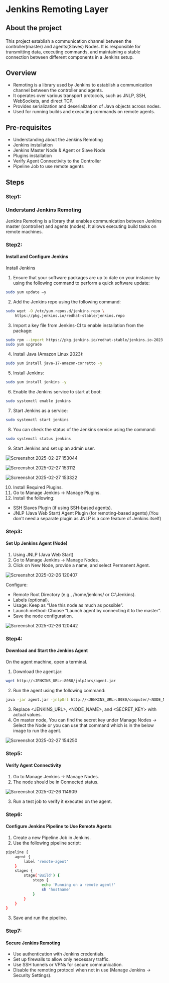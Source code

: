 # <p align="">Jenkins Remoting Layer
## <p align="">About the project</p>
   This project establish a communication channel between the controller(master) and agents(Slaves) Nodes.
It is responsible for transmitting data, executing commands, and maintaining a stable connection between different components in a Jenkins setup.

## Overview  
* Remoting is a library used by Jenkins to establish a communication channel between the controller and agents.
* It operates over various transport protocols, such as JNLP, SSH, WebSockets, and direct TCP.
* Provides serialization and deserialization of Java objects across nodes.
* Used for running builds and executing commands on remote agents.

## Pre-requisites
* Understanding about the Jenkins Remoting
* Jenkins installation
* Jenkins Master Node & Agent or Slave Node
* Plugins installation
* Verify Agent Connectivity to the Controller
* Pipeline Job to use remote agents

## <p align="">Steps</p>

### <p align="">Step1:</p>

### <p align="">Understand Jenkins Remoting</p>
Jenkins Remoting is a library that enables communication between Jenkins master (controller) and agents (nodes). It allows executing build tasks on remote machines.

### <p align="">Step2:</p>

#### <p align="">Install and Configure Jenkins</p>
Install Jenkins
1. Ensure that your software packages are up to date on your instance by using the following command to perform a quick software update:
```bash
sudo yum update –y
```
2. Add the Jenkins repo using the following command:
```bash
sudo wget -O /etc/yum.repos.d/jenkins.repo \
    https://pkg.jenkins.io/redhat-stable/jenkins.repo
```
3. Import a key file from Jenkins-CI to enable installation from the package:
```bash
sudo rpm --import https://pkg.jenkins.io/redhat-stable/jenkins.io-2023.key
sudo yum upgrade
```
4. Install Java (Amazon Linux 2023):
```bash
sudo yum install java-17-amazon-corretto -y
```
5. Install Jenkins:
```bash
sudo yum install jenkins -y
```
6. Enable the Jenkins service to start at boot:
```bash
sudo systemctl enable jenkins
```
7. Start Jenkins as a service:
```bash
sudo systemctl start jenkins
```
8. You can check the status of the Jenkins service using the command:
```bash
sudo systemctl status jenkins
```
9. Start Jenkins and set up an admin user.

![Screenshot 2025-02-27 153044](https://github.com/user-attachments/assets/a84b4899-feaf-4e90-b75f-30b72b65a06e)

![Screenshot 2025-02-27 153112](https://github.com/user-attachments/assets/a4058795-57f0-4c42-8e5e-f7af2d36b61d)

![Screenshot 2025-02-27 153322](https://github.com/user-attachments/assets/2bc78408-3c9f-4106-9ebf-dc707240e4de)

10. Install Required Plugins.
11. Go to Manage Jenkins → Manage Plugins.
12. Install the following:
* SSH Slaves Plugin (if using SSH-based agents).
* JNLP (Java Web Start) Agent Plugin (for remoting-based agents),(You don't need a separate plugin as JNLP is a core feature of Jenkins itself)

### <p align="">Step3:</p>

#### <p align="">Set Up Jenkins Agent (Node)</p>
1. Using JNLP (Java Web Start)
2. Go to Manage Jenkins → Manage Nodes.
3. Click on New Node, provide a name, and select Permanent Agent.

![Screenshot 2025-02-26 120407](https://github.com/user-attachments/assets/cebb0450-1100-4308-8f21-954ca56d01c5)

Configure:
* Remote Root Directory (e.g., /home/jenkins/ or C:\Jenkins\).
* Labels (optional).
* Usage: Keep as “Use this node as much as possible”.
* Launch method: Choose “Launch agent by connecting it to the master”.
* Save the node configuration.

![Screenshot 2025-02-26 120442](https://github.com/user-attachments/assets/8afef8e3-a2bc-4c84-9f91-5ef5434526b9)

### <p align="">Step4:</p>

#### <p align="">Download and Start the Jenkins Agent</p>
On the agent machine, open a terminal.
1. Download the agent.jar:

```bash
wget http://<JENKINS_URL>:8080/jnlpJars/agent.jar
```

2. Run the agent using the following command:

```bash
java -jar agent.jar -jnlpUrl http://<JENKINS_URL>:8080/computer/<NODE_NAME>/slave-agent.jnlp -secret <SECRET_KEY> -workDir "<WORK_DIRECTORY>"
```

3. Replace <JENKINS_URL>, <NODE_NAME>, and <SECRET_KEY> with actual values.
4. On master node, You can find the secret key under Manage Nodes → Select the Node or you can use that command which is in the below image to run the agent.

![Screenshot 2025-02-27 154250](https://github.com/user-attachments/assets/a267be20-7a2d-4752-bea9-325fe06b506b)

### <p align="">Step5:</p>

#### <p align="">Verify Agent Connectivity</p>
1. Go to Manage Jenkins → Manage Nodes.
2. The node should be in Connected status.

![Screenshot 2025-02-26 114909](https://github.com/user-attachments/assets/f78fb817-8981-4075-82a0-5c92a7d861fb)

3. Run a test job to verify it executes on the agent.

### <p align="">Step6:</p> 

#### <p align="">Configure Jenkins Pipeline to Use Remote Agents</p>
1. Create a new Pipeline Job in Jenkins.
2. Use the following pipeline script:

```bash
pipeline {
    agent {
        label 'remote-agent'
    }
    stages {
        stage('Build') {
            steps {
                echo 'Running on a remote agent!'
                sh 'hostname'
            }
        }
    }
}
```
3. Save and run the pipeline.

### <p align="">Step7:</p>

#### <p align="">Secure Jenkins Remoting</p>
* Use authentication with Jenkins credentials.
* Set up firewalls to allow only necessary traffic.
* Use SSH tunnels or VPNs for secure communication.
* Disable the remoting protocol when not in use (Manage Jenkins → Security Settings).

